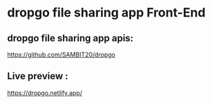 # dropgo file sharing app Front-End
## dropgo file sharing app apis:
https://github.com/SAMBIT20/dropgo
## Live preview :
https://dropgo.netlify.app/
